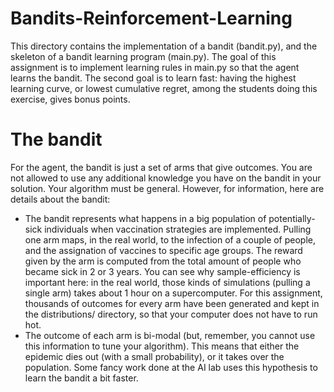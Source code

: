 # Bandits-Reinforcement-Learning

This directory contains the implementation of a bandit (bandit.py), and the skeleton of a bandit learning program (main.py). The goal of this assignment is to implement learning rules in main.py so that the agent learns the bandit. The second goal is to learn fast: having the highest learning curve, or lowest cumulative regret, among the students doing this exercise, gives bonus points.

The bandit
==========

For the agent, the bandit is just a set of arms that give outcomes. You are not allowed to use any additional knowledge you have on the bandit in your solution. Your algorithm must be general. However, for information, here are details about the bandit:

- The bandit represents what happens in a big population of potentially-sick individuals when vaccination strategies are implemented. Pulling one arm maps, in the real world, to the infection of a couple of people, and the assignation of vaccines to specific age groups. The reward given by the arm is computed from the total amount of people who became sick in 2 or 3 years. You can see why sample-efficiency is important here: in the real world, those kinds of simulations (pulling a single arm) takes about 1 hour on a supercomputer. For this assignment, thousands of outcomes for every arm have been generated and kept in the distributions/ directory, so that your computer does not have to run hot.
- The outcome of each arm is bi-modal (but, remember, you cannot use this information to tune your algorithm). This means that either the epidemic dies out (with a small probability), or it takes over the population. Some fancy work done at the AI lab uses this hypothesis to learn the bandit a bit faster.
